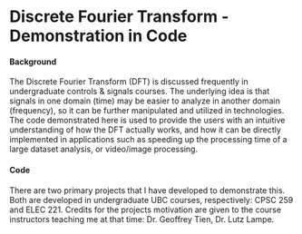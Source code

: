 # Discrete Fourier Transform - Demonstration in Code

#### Background
The Discrete Fourier Transform (DFT) is discussed frequently in undergraduate controls & signals courses. The underlying idea is that signals in one domain (time) may be easier to analyze in another domain (frequency), so it can be further manipulated and utilized in technologies. The code demonstrated here is used to provide the users with an intuitive understanding of how the DFT actually works, and how it can be directly implemented in applications such as speeding up the processing time of a large dataset analysis, or video/image processing.
#### Code
There are two primary projects that I have developed to demonstrate this. Both are developed in undergraduate UBC courses, respectively: CPSC 259 and ELEC 221. Credits for the projects motivation are given to the course instructors teaching me at that time: Dr. Geoffrey Tien, Dr. Lutz Lampe. 

